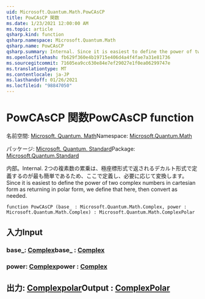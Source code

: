 ```yaml
---
uid: Microsoft.Quantum.Math.PowCAsCP
title: PowCAsCP 関数
ms.date: 1/23/2021 12:00:00 AM
ms.topic: article
qsharp.kind: function
qsharp.namespace: Microsoft.Quantum.Math
qsharp.name: PowCAsCP
qsharp.summary: Internal. Since it is easiest to define the power of two complex numbers in cartesian form as returning in polar form, we define that here, then convert as needed.
ms.openlocfilehash: fb629f360e4b19715e406d4a4f4fae7a31e81736
ms.sourcegitcommit: 71605ea9cc630e84e7ef29027e1f0ea06299747e
ms.translationtype: MT
ms.contentlocale: ja-JP
ms.lasthandoff: 01/26/2021
ms.locfileid: "98847050"
---
```

# <a name="powcascp-function"></a><span data-ttu-id="706d7-102">PowCAsCP 関数</span><span class="sxs-lookup"><span data-stu-id="706d7-102">PowCAsCP function</span></span>

<span data-ttu-id="706d7-103">名前空間: [Microsoft. Quantum. Math](xref:Microsoft.Quantum.Math)</span><span class="sxs-lookup"><span data-stu-id="706d7-103">Namespace: [Microsoft.Quantum.Math](xref:Microsoft.Quantum.Math)</span></span>

<span data-ttu-id="706d7-104">パッケージ: [Microsoft. Quantum. Standard](https://nuget.org/packages/Microsoft.Quantum.Standard)</span><span class="sxs-lookup"><span data-stu-id="706d7-104">Package: [Microsoft.Quantum.Standard](https://nuget.org/packages/Microsoft.Quantum.Standard)</span></span>


<span data-ttu-id="706d7-105">内部。</span><span class="sxs-lookup"><span data-stu-id="706d7-105">Internal.</span></span> <span data-ttu-id="706d7-106">2つの複素数の累乗は、極座標形式で返されるデカルト形式で定義するのが最も簡単であるため、ここで定義し、必要に応じて変換します。</span><span class="sxs-lookup"><span data-stu-id="706d7-106">Since it is easiest to define the power of two complex numbers in cartesian form as returning in polar form, we define that here, then convert as needed.</span></span>

```qsharp
function PowCAsCP (base_ : Microsoft.Quantum.Math.Complex, power : Microsoft.Quantum.Math.Complex) : Microsoft.Quantum.Math.ComplexPolar
```


## <a name="input"></a><span data-ttu-id="706d7-107">入力</span><span class="sxs-lookup"><span data-stu-id="706d7-107">Input</span></span>

### <a name="base_--complex"></a><span data-ttu-id="706d7-108">base_: [Complex](xref:Microsoft.Quantum.Math.Complex)</span><span class="sxs-lookup"><span data-stu-id="706d7-108">base_ : [Complex](xref:Microsoft.Quantum.Math.Complex)</span></span>




### <a name="power--complex"></a><span data-ttu-id="706d7-109">power: [Complex](xref:Microsoft.Quantum.Math.Complex)</span><span class="sxs-lookup"><span data-stu-id="706d7-109">power : [Complex](xref:Microsoft.Quantum.Math.Complex)</span></span>





## <a name="output--complexpolar"></a><span data-ttu-id="706d7-110">出力: [Complexpolar](xref:Microsoft.Quantum.Math.ComplexPolar)</span><span class="sxs-lookup"><span data-stu-id="706d7-110">Output : [ComplexPolar](xref:Microsoft.Quantum.Math.ComplexPolar)</span></span>

